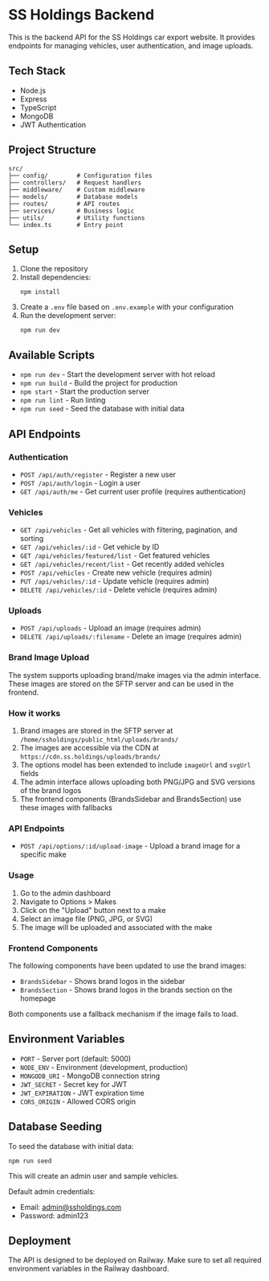 # SS Holdings Backend

This is the backend API for the SS Holdings car export website. It provides endpoints for managing vehicles, user authentication, and image uploads.

## Tech Stack

- Node.js
- Express
- TypeScript
- MongoDB
- JWT Authentication

## Project Structure

```
src/
├── config/        # Configuration files
├── controllers/   # Request handlers
├── middleware/    # Custom middleware
├── models/        # Database models
├── routes/        # API routes
├── services/      # Business logic
├── utils/         # Utility functions
└── index.ts       # Entry point
```

## Setup

1. Clone the repository
2. Install dependencies:
   ```
   npm install
   ```
3. Create a `.env` file based on `.env.example` with your configuration
4. Run the development server:
   ```
   npm run dev
   ```

## Available Scripts

- `npm run dev` - Start the development server with hot reload
- `npm run build` - Build the project for production
- `npm start` - Start the production server
- `npm run lint` - Run linting
- `npm run seed` - Seed the database with initial data

## API Endpoints

### Authentication

- `POST /api/auth/register` - Register a new user
- `POST /api/auth/login` - Login a user
- `GET /api/auth/me` - Get current user profile (requires authentication)

### Vehicles

- `GET /api/vehicles` - Get all vehicles with filtering, pagination, and sorting
- `GET /api/vehicles/:id` - Get vehicle by ID
- `GET /api/vehicles/featured/list` - Get featured vehicles
- `GET /api/vehicles/recent/list` - Get recently added vehicles
- `POST /api/vehicles` - Create new vehicle (requires admin)
- `PUT /api/vehicles/:id` - Update vehicle (requires admin)
- `DELETE /api/vehicles/:id` - Delete vehicle (requires admin)

### Uploads

- `POST /api/uploads` - Upload an image (requires admin)
- `DELETE /api/uploads/:filename` - Delete an image (requires admin)

### Brand Image Upload

The system supports uploading brand/make images via the admin interface. These images are stored on the SFTP server and can be used in the frontend.

### How it works

1. Brand images are stored in the SFTP server at `/home/ssholdings/public_html/uploads/brands/`
2. The images are accessible via the CDN at `https://cdn.ss.holdings/uploads/brands/`
3. The options model has been extended to include `imageUrl` and `svgUrl` fields
4. The admin interface allows uploading both PNG/JPG and SVG versions of the brand logos
5. The frontend components (BrandsSidebar and BrandsSection) use these images with fallbacks

### API Endpoints

- `POST /api/options/:id/upload-image` - Upload a brand image for a specific make

### Usage

1. Go to the admin dashboard
2. Navigate to Options > Makes
3. Click on the "Upload" button next to a make
4. Select an image file (PNG, JPG, or SVG)
5. The image will be uploaded and associated with the make

### Frontend Components

The following components have been updated to use the brand images:

- `BrandsSidebar` - Shows brand logos in the sidebar
- `BrandsSection` - Shows brand logos in the brands section on the homepage

Both components use a fallback mechanism if the image fails to load.

## Environment Variables

- `PORT` - Server port (default: 5000)
- `NODE_ENV` - Environment (development, production)
- `MONGODB_URI` - MongoDB connection string
- `JWT_SECRET` - Secret key for JWT
- `JWT_EXPIRATION` - JWT expiration time
- `CORS_ORIGIN` - Allowed CORS origin

## Database Seeding

To seed the database with initial data:

```
npm run seed
```

This will create an admin user and sample vehicles.

Default admin credentials:
- Email: admin@ssholdings.com
- Password: admin123

## Deployment

The API is designed to be deployed on Railway. Make sure to set all required environment variables in the Railway dashboard. 